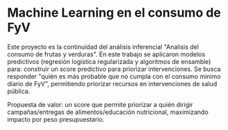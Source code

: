 # Machine Learning en el consumo de FyV

Este proyecto es la continuidad del análisis inferencial "Analisis del consumo de frutas y verduras". En este trabajo se aplicaron modelos predictivos (regresión logística regularizada y algoritmos de ensamble) para: construir un score predictivo para priorizar intervenciones. Se busca responder "quién es más probable que no cumpla con el consumo minimo diario de FyV", permitiendo priorizar recursos en intervenciones de salud pública.

Propuesta de valor: un score que permite priorizar a quién dirigir campañas/entregas de alimentos/educación nutricional, maximizando impacto por peso presupuestario.
